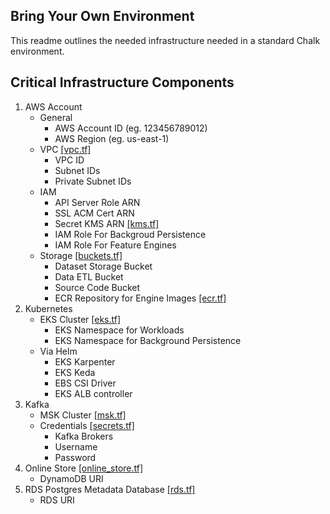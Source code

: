## Bring Your Own Environment
This readme outlines the needed infrastructure needed in a standard Chalk environment.

## Critical Infrastructure Components
1. AWS Account
   * General
     * AWS Account ID (eg. 123456789012)
     * AWS Region (eg. us-east-1)
   * VPC [[vpc.tf]](sample/vpc.tf)
     * VPC ID 
     * Subnet IDs
     * Private Subnet IDs
   * IAM
     * API Server Role ARN
     * SSL ACM Cert ARN
     * Secret KMS ARN [[kms.tf]](sample/kms.tf)
     * IAM Role For Backgroud Persistence
     * IAM Role For Feature Engines
   * Storage [[buckets.tf]](sample/buckets.tf)
     * Dataset Storage Bucket
     * Data ETL Bucket
     * Source Code Bucket
     * ECR Repository for Engine Images [[ecr.tf]](sample/ecr.tf)
2. Kubernetes
    * EKS Cluster [[eks.tf]](sample/eks.tf)
      * EKS Namespace for Workloads
      * EKS Namespace for Background Persistence
    * Via Helm
      * EKS Karpenter
      * EKS Keda
      * EBS CSI Driver
      * EKS ALB controller
3. Kafka
    * MSK Cluster [[msk.tf]](sample/msk.tf)
    * Credentials [[secrets.tf]](sample/secrets.tf)
      * Kafka Brokers 
      * Username
      * Password
4. Online Store [[online_store.tf]](sample/online_store.tf)
    * DynamoDB URI
5. RDS Postgres Metadata Database [[rds.tf]](sample/rds.tf)
    * RDS URI
    
